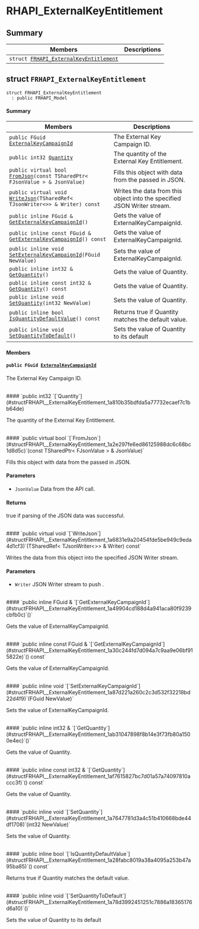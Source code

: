 # RHAPI_ExternalKeyEntitlement <a id="group__RHAPI__ExternalKeyEntitlement"></a>

## Summary

 Members                        | Descriptions                                
--------------------------------|---------------------------------------------
`struct `[`FRHAPI_ExternalKeyEntitlement`](#structFRHAPI__ExternalKeyEntitlement) | 

## struct `FRHAPI_ExternalKeyEntitlement` <a id="structFRHAPI__ExternalKeyEntitlement"></a>

```
struct FRHAPI_ExternalKeyEntitlement
  : public FRHAPI_Model
```

#### Summary

 Members                        | Descriptions                                
--------------------------------|---------------------------------------------
`public FGuid `[`ExternalKeyCampaignId`](#structFRHAPI__ExternalKeyEntitlement_1abce6e9b546cabed58bef65fe84f251e0) | The External Key Campaign ID.
`public int32 `[`Quantity`](#structFRHAPI__ExternalKeyEntitlement_1a810b35bdfda5a77732ecaef7c1bb64de) | The quantity of the External Key Entitlement.
`public virtual bool `[`FromJson`](#structFRHAPI__ExternalKeyEntitlement_1a2e297fe6ed86125988dc6c68bc1d8d5c)`(const TSharedPtr< FJsonValue > & JsonValue)` | Fills this object with data from the passed in JSON.
`public virtual void `[`WriteJson`](#structFRHAPI__ExternalKeyEntitlement_1a6831e9a20454fde5be949c9eda4d1cf3)`(TSharedRef< TJsonWriter<>> & Writer) const` | Writes the data from this object into the specified JSON Writer stream.
`public inline FGuid & `[`GetExternalKeyCampaignId`](#structFRHAPI__ExternalKeyEntitlement_1a49904cd188d4a941aca80f9239cbfb0c)`()` | Gets the value of ExternalKeyCampaignId.
`public inline const FGuid & `[`GetExternalKeyCampaignId`](#structFRHAPI__ExternalKeyEntitlement_1a30c244fd7d094a7c9aa9e06bf915822e)`() const` | Gets the value of ExternalKeyCampaignId.
`public inline void `[`SetExternalKeyCampaignId`](#structFRHAPI__ExternalKeyEntitlement_1a87d221a260c2c3d532f32218bd22d4f9)`(FGuid NewValue)` | Sets the value of ExternalKeyCampaignId.
`public inline int32 & `[`GetQuantity`](#structFRHAPI__ExternalKeyEntitlement_1ab31047898f8b14e3f73fb80a1500e4ec)`()` | Gets the value of Quantity.
`public inline const int32 & `[`GetQuantity`](#structFRHAPI__ExternalKeyEntitlement_1af7615827bc7d01a57a74097810accc3f)`() const` | Gets the value of Quantity.
`public inline void `[`SetQuantity`](#structFRHAPI__ExternalKeyEntitlement_1a7647781d3a4c51b410668bde44df1708)`(int32 NewValue)` | Sets the value of Quantity.
`public inline bool `[`IsQuantityDefaultValue`](#structFRHAPI__ExternalKeyEntitlement_1a28fabc8019a38a4095a253b47a95ba85)`() const` | Returns true if Quantity matches the default value.
`public inline void `[`SetQuantityToDefault`](#structFRHAPI__ExternalKeyEntitlement_1a78d3992451251c7886a18365176d6a10)`()` | Sets the value of Quantity to its default

#### Members

#### `public FGuid `[`ExternalKeyCampaignId`](#structFRHAPI__ExternalKeyEntitlement_1abce6e9b546cabed58bef65fe84f251e0) <a id="structFRHAPI__ExternalKeyEntitlement_1abce6e9b546cabed58bef65fe84f251e0"></a>

The External Key Campaign ID.

<br>
#### `public int32 `[`Quantity`](#structFRHAPI__ExternalKeyEntitlement_1a810b35bdfda5a77732ecaef7c1bb64de) <a id="structFRHAPI__ExternalKeyEntitlement_1a810b35bdfda5a77732ecaef7c1bb64de"></a>

The quantity of the External Key Entitlement.

<br>
#### `public virtual bool `[`FromJson`](#structFRHAPI__ExternalKeyEntitlement_1a2e297fe6ed86125988dc6c68bc1d8d5c)`(const TSharedPtr< FJsonValue > & JsonValue)` <a id="structFRHAPI__ExternalKeyEntitlement_1a2e297fe6ed86125988dc6c68bc1d8d5c"></a>

Fills this object with data from the passed in JSON.

#### Parameters
* `JsonValue` Data from the API call.

#### Returns
true if parsing of the JSON data was successful.

<br>
#### `public virtual void `[`WriteJson`](#structFRHAPI__ExternalKeyEntitlement_1a6831e9a20454fde5be949c9eda4d1cf3)`(TSharedRef< TJsonWriter<>> & Writer) const` <a id="structFRHAPI__ExternalKeyEntitlement_1a6831e9a20454fde5be949c9eda4d1cf3"></a>

Writes the data from this object into the specified JSON Writer stream.

#### Parameters
* `Writer` JSON Writer stream to push .

<br>
#### `public inline FGuid & `[`GetExternalKeyCampaignId`](#structFRHAPI__ExternalKeyEntitlement_1a49904cd188d4a941aca80f9239cbfb0c)`()` <a id="structFRHAPI__ExternalKeyEntitlement_1a49904cd188d4a941aca80f9239cbfb0c"></a>

Gets the value of ExternalKeyCampaignId.

<br>
#### `public inline const FGuid & `[`GetExternalKeyCampaignId`](#structFRHAPI__ExternalKeyEntitlement_1a30c244fd7d094a7c9aa9e06bf915822e)`() const` <a id="structFRHAPI__ExternalKeyEntitlement_1a30c244fd7d094a7c9aa9e06bf915822e"></a>

Gets the value of ExternalKeyCampaignId.

<br>
#### `public inline void `[`SetExternalKeyCampaignId`](#structFRHAPI__ExternalKeyEntitlement_1a87d221a260c2c3d532f32218bd22d4f9)`(FGuid NewValue)` <a id="structFRHAPI__ExternalKeyEntitlement_1a87d221a260c2c3d532f32218bd22d4f9"></a>

Sets the value of ExternalKeyCampaignId.

<br>
#### `public inline int32 & `[`GetQuantity`](#structFRHAPI__ExternalKeyEntitlement_1ab31047898f8b14e3f73fb80a1500e4ec)`()` <a id="structFRHAPI__ExternalKeyEntitlement_1ab31047898f8b14e3f73fb80a1500e4ec"></a>

Gets the value of Quantity.

<br>
#### `public inline const int32 & `[`GetQuantity`](#structFRHAPI__ExternalKeyEntitlement_1af7615827bc7d01a57a74097810accc3f)`() const` <a id="structFRHAPI__ExternalKeyEntitlement_1af7615827bc7d01a57a74097810accc3f"></a>

Gets the value of Quantity.

<br>
#### `public inline void `[`SetQuantity`](#structFRHAPI__ExternalKeyEntitlement_1a7647781d3a4c51b410668bde44df1708)`(int32 NewValue)` <a id="structFRHAPI__ExternalKeyEntitlement_1a7647781d3a4c51b410668bde44df1708"></a>

Sets the value of Quantity.

<br>
#### `public inline bool `[`IsQuantityDefaultValue`](#structFRHAPI__ExternalKeyEntitlement_1a28fabc8019a38a4095a253b47a95ba85)`() const` <a id="structFRHAPI__ExternalKeyEntitlement_1a28fabc8019a38a4095a253b47a95ba85"></a>

Returns true if Quantity matches the default value.

<br>
#### `public inline void `[`SetQuantityToDefault`](#structFRHAPI__ExternalKeyEntitlement_1a78d3992451251c7886a18365176d6a10)`()` <a id="structFRHAPI__ExternalKeyEntitlement_1a78d3992451251c7886a18365176d6a10"></a>

Sets the value of Quantity to its default

<br>
